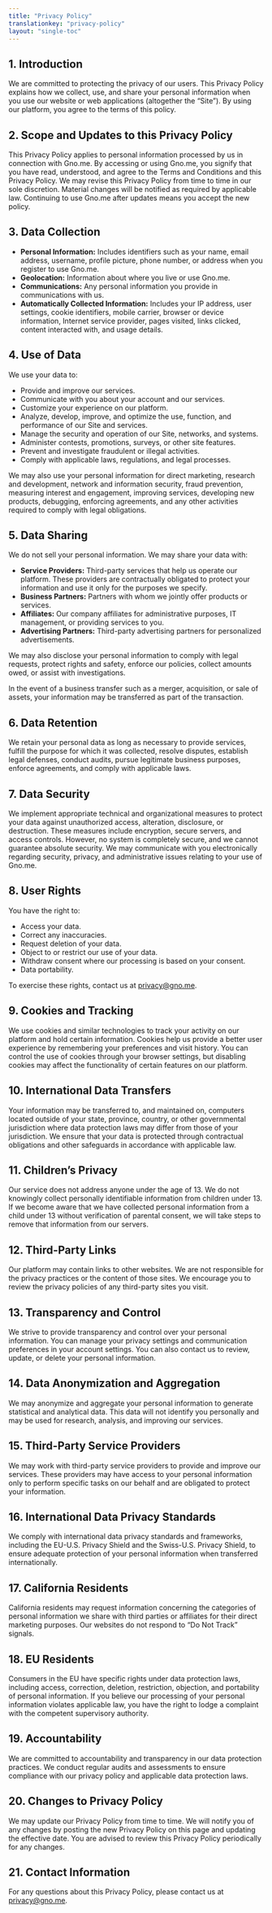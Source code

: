 ```yaml
---
title: "Privacy Policy"
translationkey: "privacy-policy"
layout: "single-toc"
---
```


## 1. Introduction

We are committed to protecting the privacy of our users. This Privacy Policy explains how we collect, use, and share your personal information when you use our website or web applications (altogether the “Site”). By using our platform, you agree to the terms of this policy.

## 2. Scope and Updates to this Privacy Policy

This Privacy Policy applies to personal information processed by us in connection with Gno.me. By accessing or using Gno.me, you signify that you have read, understood, and agree to the Terms and Conditions and this Privacy Policy. We may revise this Privacy Policy from time to time in our sole discretion. Material changes will be notified as required by applicable law. Continuing to use Gno.me after updates means you accept the new policy.

## 3. Data Collection

- **Personal Information:** Includes identifiers such as your name, email address, username, profile picture, phone number, or address when you register to use Gno.me.
- **Geolocation:** Information about where you live or use Gno.me.
- **Communications:** Any personal information you provide in communications with us.
- **Automatically Collected Information:** Includes your IP address, user settings, cookie identifiers, mobile carrier, browser or device information, Internet service provider, pages visited, links clicked, content interacted with, and usage details.

## 4. Use of Data

We use your data to:

- Provide and improve our services.
- Communicate with you about your account and our services.
- Customize your experience on our platform.
- Analyze, develop, improve, and optimize the use, function, and performance of our Site and services.
- Manage the security and operation of our Site, networks, and systems.
- Administer contests, promotions, surveys, or other site features.
- Prevent and investigate fraudulent or illegal activities.
- Comply with applicable laws, regulations, and legal processes.

We may also use your personal information for direct marketing, research and development, network and information security, fraud prevention, measuring interest and engagement, improving services, developing new products, debugging, enforcing agreements, and any other activities required to comply with legal obligations.

## 5. Data Sharing

We do not sell your personal information. We may share your data with:

- **Service Providers:** Third-party services that help us operate our platform. These providers are contractually obligated to protect your information and use it only for the purposes we specify.
- **Business Partners:** Partners with whom we jointly offer products or services.
- **Affiliates:** Our company affiliates for administrative purposes, IT management, or providing services to you.
- **Advertising Partners:** Third-party advertising partners for personalized advertisements.

We may also disclose your personal information to comply with legal requests, protect rights and safety, enforce our policies, collect amounts owed, or assist with investigations.

In the event of a business transfer such as a merger, acquisition, or sale of assets, your information may be transferred as part of the transaction.

## 6. Data Retention

We retain your personal data as long as necessary to provide services, fulfill the purpose for which it was collected, resolve disputes, establish legal defenses, conduct audits, pursue legitimate business purposes, enforce agreements, and comply with applicable laws.

## 7. Data Security

We implement appropriate technical and organizational measures to protect your data against unauthorized access, alteration, disclosure, or destruction. These measures include encryption, secure servers, and access controls. However, no system is completely secure, and we cannot guarantee absolute security. We may communicate with you electronically regarding security, privacy, and administrative issues relating to your use of Gno.me.

## 8. User Rights

You have the right to:

- Access your data.
- Correct any inaccuracies.
- Request deletion of your data.
- Object to or restrict our use of your data.
- Withdraw consent where our processing is based on your consent.
- Data portability.

To exercise these rights, contact us at privacy@gno.me.

## 9. Cookies and Tracking

We use cookies and similar technologies to track your activity on our platform and hold certain information. Cookies help us provide a better user experience by remembering your preferences and visit history. You can control the use of cookies through your browser settings, but disabling cookies may affect the functionality of certain features on our platform.

## 10. International Data Transfers

Your information may be transferred to, and maintained on, computers located outside of your state, province, country, or other governmental jurisdiction where data protection laws may differ from those of your jurisdiction. We ensure that your data is protected through contractual obligations and other safeguards in accordance with applicable law.

## 11. Children’s Privacy

Our service does not address anyone under the age of 13. We do not knowingly collect personally identifiable information from children under 13. If we become aware that we have collected personal information from a child under 13 without verification of parental consent, we will take steps to remove that information from our servers.

## 12. Third-Party Links

Our platform may contain links to other websites. We are not responsible for the privacy practices or the content of those sites. We encourage you to review the privacy policies of any third-party sites you visit.

## 13. Transparency and Control

We strive to provide transparency and control over your personal information. You can manage your privacy settings and communication preferences in your account settings. You can also contact us to review, update, or delete your personal information.

## 14. Data Anonymization and Aggregation

We may anonymize and aggregate your personal information to generate statistical and analytical data. This data will not identify you personally and may be used for research, analysis, and improving our services.

## 15. Third-Party Service Providers

We may work with third-party service providers to provide and improve our services. These providers may have access to your personal information only to perform specific tasks on our behalf and are obligated to protect your information.

## 16. International Data Privacy Standards

We comply with international data privacy standards and frameworks, including the EU-U.S. Privacy Shield and the Swiss-U.S. Privacy Shield, to ensure adequate protection of your personal information when transferred internationally.

## 17. California Residents

California residents may request information concerning the categories of personal information we share with third parties or affiliates for their direct marketing purposes. Our websites do not respond to “Do Not Track” signals.

## 18. EU Residents

Consumers in the EU have specific rights under data protection laws, including access, correction, deletion, restriction, objection, and portability of personal information. If you believe our processing of your personal information violates applicable law, you have the right to lodge a complaint with the competent supervisory authority.

## 19. Accountability

We are committed to accountability and transparency in our data protection practices. We conduct regular audits and assessments to ensure compliance with our privacy policy and applicable data protection laws.

## 20. Changes to Privacy Policy

We may update our Privacy Policy from time to time. We will notify you of any changes by posting the new Privacy Policy on this page and updating the effective date. You are advised to review this Privacy Policy periodically for any changes.

## 21. Contact Information

For any questions about this Privacy Policy, please contact us at privacy@gno.me.
